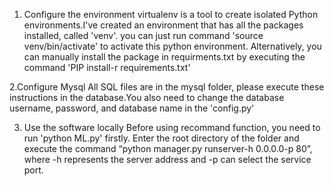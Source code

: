 1. Configure the environment
virtualenv is a tool to create isolated Python environments.I've created an environment that has all the packages installed, 
called 'venv'. you can just run command 'source venv/bin/activate' to activate this python environment. Alternatively, you can manually install the package in requirments.txt by executing the command 'PIP install-r requirements.txt'

2.Configure Mysql
All SQL files are in the mysql folder, please execute these instructions in the database.You also need to change the database username, password, and database name in the 'config.py'

3. Use the software locally
Before using recommand function, you need to run 'python ML.py' firstly. 
Enter the root directory of the folder and execute the command “python manager.py runserver-h 0.0.0.0-p 80”, where -h represents the server address and -p can select the service port.
